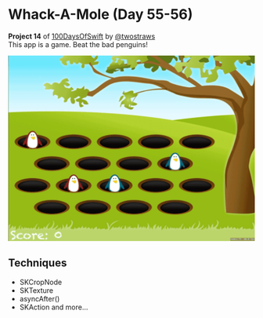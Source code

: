 # Whack-A-Mole (Day 55-56)
**Project 14** of [100DaysOfSwift](https://www.hackingwithswift.com/100) by [@twostraws](https://github.com/twostraws)\
This app is a game. Beat the bad penguins!

![Whack Image](images/whack.gif "Whack-A-Penguin")

## Techniques
- SKCropNode
- SKTexture
- asyncAfter()
- SKAction
and more...
